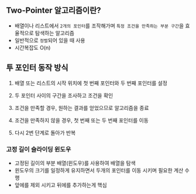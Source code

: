 ## Two-Pointer 알고리즘이란?

- 배열이나 리스트에서 `2개의 포인터`를 조작해가며 `특정 조건을 만족하는 부분 구간`을 효율적으로 탐색하는 알고리즘
- 일반적으로 `정렬`되어 있을 때 사용
- 시간복잡도 O(n)

## 투 포인터 동작 방식

1. 배열 또는 리스트의 시작 위치에 첫 번째 포인터와 두 번째 포인터를 설정

2. 두 포인터 사이의 구간을 조사하고 조건을 확인

3. 조건을 만족할 경우, 원하는 결과를 얻었으므로 알고리즘을 종료

4. 조건을 만족하지 않을 경우, 첫 번째 또는 두 번째 포인터를 이동

5. 다시 2번 단계로 돌아가 반복

### 고정 길이 슬라이딩 윈도우

- 고정된 길이의 부분 배열(윈도우)를 사용하여 배열을 탐색
- 윈도우의 크기를 일정하게 유지하면서 두개의 포인터를 이동 시키며 필요한 계산 수행
- 앞에를 제외 시키고 뒤에를 추가하는게 핵심
